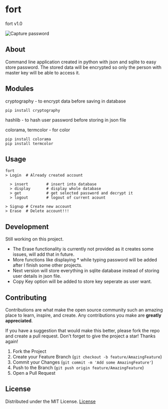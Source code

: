 # fort
fort v1.0

![Capture password](https://user-images.githubusercontent.com/70326109/136650754-0cbf7a0d-d35c-4fac-87e3-cfe2d53b2ed8.PNG)


## About
Command line application created in python with json and sqlite to easy store password. The stored data will be encrypted so only the person with master key will be able to access it.

## Modules
cryptography - to encrypt data before saving in database
```
pip install cryptography
```
hashlib - to hash user password before storing in json file

colorama, termcolor - for color
```
pip install colorama
pip install termcolor
```

## Usage
```
fort
> Login  # Already created account

  > insert        # insert into database
  > display       # display whole database
  > get           # get selected password and decrypt it
  > logout        # logout of current acount
  
> Signup # Create new account
> Erase  # Delete account!!!
```

## Development
Still working on this project.<br>
- The Erase functionality is currently not provided as it creates some issues, will add that in future.<br>
- More functions like displaying * while typing password will be added after I finish some other projects.<br>
- Next version will store everything in sqlite database instead of storing user details in json file.<br>
- Copy Key option will be added to store key seperate as user want. 

## Contributing

Contributions are what make the open source community such an amazing place to learn, inspire, and create. Any contributions you make are **greatly appreciated**.

If you have a suggestion that would make this better, please fork the repo and create a pull request.
Don't forget to give the project a star! Thanks again!

1. Fork the Project
2. Create your Feature Branch (`git checkout -b feature/AmazingFeature`)
3. Commit your Changes (`git commit -m 'Add some AmazingFeature'`)
4. Push to the Branch (`git push origin feature/AmazingFeature`)
5. Open a Pull Request


## License
Distributed under the MIT License. [License](https://github.com/a-tharva/Password-Manager/blob/master/LICENSE)
